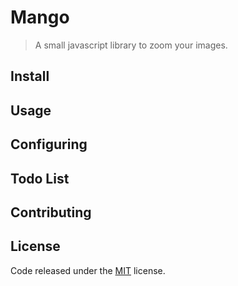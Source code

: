 # Mango

> A small javascript library to zoom your images.

## Install

## Usage

## Configuring

## Todo List

## Contributing

## License

Code released under the [MIT](LICENSE) license.
